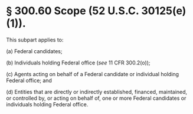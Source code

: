 # § 300.60   Scope (52 U.S.C. 30125(e)(1)).

This subpart applies to: 


(a) Federal candidates; 


(b) Individuals holding Federal office (*see* 11 CFR 300.2(o)); 


(c) Agents acting on behalf of a Federal candidate or individual holding Federal office; and 


(d) Entities that are directly or indirectly established, financed, maintained, or controlled by, or acting on behalf of, one or more Federal candidates or individuals holding Federal office. 




